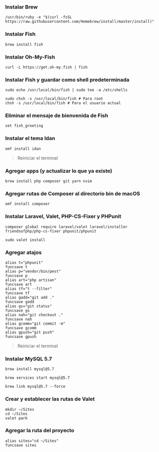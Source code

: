 ### Instalar Brew

```
/usr/bin/ruby -e "$(curl -fsSL https://raw.githubusercontent.com/Homebrew/install/master/install)"
```
### Instalar Fish
```
brew install fish
```
### Instalar Oh-My-Fish
```
curl -L https://get.oh-my.fish | fish
```
### Instalar Fish y guardar como shell predeterminada
```
sudo echo /usr/local/bin/fish | sudo tee -a /etc/shells

sudo chsh -s /usr/local/bin/fish # Para root
chsh -s /usr/local/bin/fish # Para el usuario actual
````
### Eliminar el mensaje de bienvenida de Fish
```
set fish_greeting
```
### Instalar el tema Idan
```
omf install idan
```

> Reiniciar el terminal

### Agregar apps (y actualizar lo que ya existe)
```
brew install php composer git yarn nvim
````
### Agregar rutas de Composer al directorio bin de macOS
```
omf install composer
````
### Instalar Laravel, Valet, PHP-CS-Fixer y PHPunit
```
composer global require laravel/valet laravel/installer friendsofphp/php-cs-fixer phpunit/phpunit

sudo valet install
```
### Agregar atajos
```
alias t="phpunit"
funcsave t
alias p="vendor/bin/pest"
funcsave p
alias art="php artisan"
funcsave art
alias tf="t --filter"
funcsave tf
alias gadd="git add ."
funcsave gadd
alias gs="git status"
funcsave gs
alias nah="git checkout ."
funcsave nah
alias gcomm="git commit -m"
funcsave gcomm
alias gpush="git push"
funcsave gpush
```
> Reiniciar el terminal

### Instalar MySQL 5.7
```
brew install mysql@5.7

brew services start mysql@5.7

brew link mysql@5.7 --force
```

### Crear y establecer las rutas de Valet
```
mkdir ~/Sites
cd ~/Sites
valet park
```

### Agregar la ruta del proyecto
```
alias sites="cd ~/Sites"
funcsave sites
```
